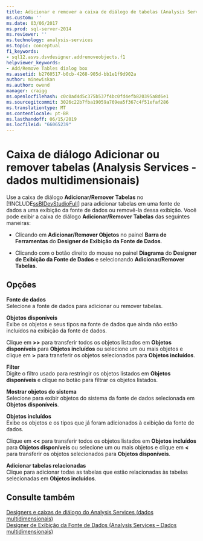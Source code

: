 ```yaml
---
title: Adicionar e remover a caixa de diálogo de tabelas (Analysis Services - dados multidimensionais) | Microsoft Docs
ms.custom: ''
ms.date: 03/06/2017
ms.prod: sql-server-2014
ms.reviewer: ''
ms.technology: analysis-services
ms.topic: conceptual
f1_keywords:
- sql12.asvs.dsvdesigner.addremoveobjects.f1
helpviewer_keywords:
- Add/Remove Tables dialog box
ms.assetid: b2760517-b0cb-4268-905d-bb1e1f9d902a
author: minewiskan
ms.author: owend
manager: craigg
ms.openlocfilehash: c0c0ad4d5c375b537f4bc0fd4efb820395a8d6e1
ms.sourcegitcommit: 3026c22b7fba19059a769ea5f367c4f51efaf286
ms.translationtype: MT
ms.contentlocale: pt-BR
ms.lasthandoff: 06/15/2019
ms.locfileid: "66065239"
---
```

# <a name="add-remove-tables-dialog-box-analysis-services---multidimensional-data"></a>Caixa de diálogo Adicionar ou remover tabelas (Analysis Services - dados multidimensionais)
  Use a caixa de diálogo **Adicionar/Remover Tabelas** no [!INCLUDE[ssBIDevStudioFull](../../includes/ssbidevstudiofull-md.md)] para adicionar tabelas em uma fonte de dados a uma exibição da fonte de dados ou removê-la dessa exibição. Você pode exibir a caixa de diálogo **Adicionar/Remover Tabelas** das seguintes maneiras:  
  
-   Clicando em **Adicionar/Remover Objetos** no painel **Barra de Ferramentas** do **Designer de Exibição da Fonte de Dados**.  
  
-   Clicando com o botão direito do mouse no painel **Diagrama** do **Designer de Exibição da Fonte de Dados** e selecionando **Adicionar/Remover Tabelas**.  
  
## <a name="options"></a>Opções  
 **Fonte de dados**  
 Selecione a fonte de dados para adicionar ou remover tabelas.  
  
 **Objetos disponíveis**  
 Exibe os objetos e seus tipos na fonte de dados que ainda não estão incluídos na exibição da fonte de dados.  
  
 Clique em **>>** para transferir todos os objetos listados em **Objetos disponíveis** para **Objetos incluídos** ou selecione um ou mais objetos e clique em **>** para transferir os objetos selecionados para **Objetos incluídos**.  
  
 **Filter**  
 Digite o filtro usado para restringir os objetos listados em **Objetos disponíveis** e clique no botão para filtrar os objetos listados.  
  
 **Mostrar objetos do sistema**  
 Selecione para exibir objetos do sistema da fonte de dados selecionada em **Objetos disponíveis**.  
  
 **Objetos incluídos**  
 Exibe os objetos e os tipos que já foram adicionados à exibição da fonte de dados.  
  
 Clique em **<<** para transferir todos os objetos listados em **Objetos incluídos** para **Objetos disponíveis** ou selecione um ou mais objetos e clique em **<** para transferir os objetos selecionados para **Objetos disponíveis**.  
  
 **Adicionar tabelas relacionadas**  
 Clique para adicionar todas as tabelas que estão relacionadas às tabelas selecionadas em **Objetos incluídos**.  
  
## <a name="see-also"></a>Consulte também  
 [Designers e caixas de diálogo do Analysis Services &#40;dados multidimensionais&#41;](../analysis-services/analysis-services-designers-and-dialog-boxes-multidimensional-data.md)   
 [Designer de Exibição da Fonte de Dados &#40;Analysis Services – Dados multidimensionais&#41;](../analysis-services/data-source-view-designer-analysis-services-multidimensional-data.md)  
  
  
